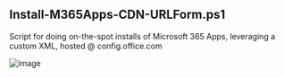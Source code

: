 ## Install-M365Apps-CDN-URLForm.ps1
Script for doing on-the-spot installs of Microsoft 365 Apps, leveraging a custom XML, hosted @ config.office.com

![image](https://github.com/bobclements-msft/Microsoft-365-Apps/assets/72577850/979e140f-201b-4d9c-8b29-59c5656884eb)
